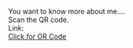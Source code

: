 You want to know more about me....<br>
Scan the QR code.<br>
Link: <br>
<a href ="https://github.com/komalsingh1606/Scan_me/blob/main/QR%20Code.jpg"> Click for OR Code </a>
